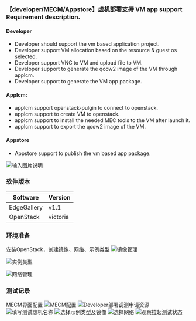 ### 【developer/MECM/Appstore】虚机部署支持 VM app support Requirement description.

#### Developer
- Developer should support the vm based application project.
- Developer support VM allocation based on the resource & guest os selected.
- Developer support VNC to VM and upload file to VM.
- Developer support to generate the qcow2 image of the VM through applcm.
- Developer support to generate the VM app package.

#### Applcm:

- applcm support openstack-pulgin to connect to openstack.
- applcm support to create VM to openstack.
- applcm support to install the needed MEC tools to the VM after launch it.
- applcm support to export the qcow2 image of the VM.

#### Appstore
- Appstore support to publish the vm based app package.

![输入图片说明](https://images.gitee.com/uploads/images/2021/0327/144602_6edcc357_7786397.jpeg "虚机组件图.jpg")

### 软件版本

|Software|Version|
|---|---|
|EdgeGallery|v1.1 |
|OpenStack|victoria|


### 环境准备
安装OpenStack，创建镜像、网络、示例类型
![镜像管理](https://images.gitee.com/uploads/images/2021/0327/155038_44f113a2_7786397.png "镜像.png")

![实例类型](https://images.gitee.com/uploads/images/2021/0327/155056_a7ea7eaa_7786397.png "实例类型.png")

![网络管理](https://images.gitee.com/uploads/images/2021/0327/155110_c29d831e_7786397.png "Network.png")


### 测试记录
MECM界面配置
![MECM配置](https://images.gitee.com/uploads/images/2021/0327/163505_e35e87e6_7786397.png "MECM配置.png")
![Developer部署调测申请资源](https://images.gitee.com/uploads/images/2021/0327/164842_3cdf5231_7786397.png "部署调测申请资源.png")
![填写测试虚机名称](https://images.gitee.com/uploads/images/2021/0327/164939_ce1cb2e8_7786397.png "填写虚机名称.png")
![选择示例类型及镜像](https://images.gitee.com/uploads/images/2021/0327/165052_52a5ebf7_7786397.png "选择示例类型及镜像.png")
![选择网络](https://images.gitee.com/uploads/images/2021/0327/170413_54b39550_7786397.png "选择网络.png")
![观察拉起测试状态](https://images.gitee.com/uploads/images/2021/0327/170704_b2b7da5c_7786397.png "观察拉起测试状态.png")